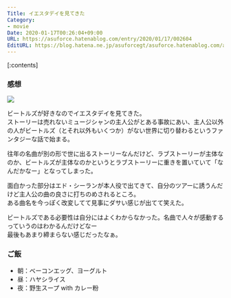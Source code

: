 ```yaml
---
Title: イエスタデイを見てきた
Category:
- movie
Date: 2020-01-17T00:26:04+09:00
URL: https://asuforce.hatenablog.com/entry/2020/01/17/002604
EditURL: https://blog.hatena.ne.jp/asuforcegt/asuforce.hatenablog.com/atom/entry/26006613498637025
---
```


[:contents]

###  感想

<span itemtype="http://schema.org/Photograph" itemscope="itemscope"><img class="magnifiable" src="https://lh3.googleusercontent.com/-uk5f4SOzyes/XiB8ZttplYI/AAAAAAABFOY/Q3bNara0JqsUpkV8r7qw0ILuZmDFwXBkwCE0YBhgL/s1200/IMG_0521.HEIC" itemprop="image"></span>

ビートルズが好きなのでイエスタデイを見てきた。  
ストーリーは売れないミュージシャンの主人公がとある事故にあい、主人公以外の人がビートルズ（とそれ以外もいくつか）がない世界に切り替わるというファンタジーな話で始まる。

往年の名曲が別の形で世に出るストーリーなんだけど、ラブストーリーが主体なのか、ビートルズが主体なのかというとラブストーリーに重きを置いていて「なんだかなー」となってしまった。

面白かった部分はエド・シーランが本人役で出てきて、自分のツアーに誘うんだけど主人公の曲の良さに打ちのめされるところ。  
ある曲名を今っぽく改変してて見事にダサい感じが出てて笑えた。

ビートルズである必要性は自分にはよくわからなかった。名曲で人々が感動するっていうのはわかるんだけどなー  
最後もあまり締まらない感じだったなぁ。

### ご飯

- 朝：ベーコンエッグ、ヨーグルト
- 昼：ハヤシライス
- 夜：野生スープ with カレー粉
